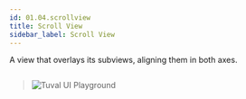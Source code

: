 ```yaml
---
id: 01.04.scrollview
title: Scroll View
sidebar_label: Scroll View
---
```


A view that overlays its subviews, aligning them in both axes.

``` ts

```
>![Tuval UI Playground](https://github.com/tuvalframework/website/blob/main/versioned_docs/version-1.6.0/forms-library/images/01.01_01.PNG?raw)
